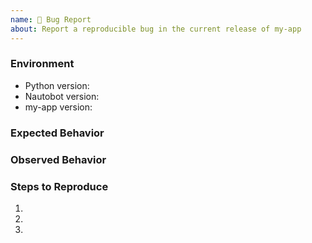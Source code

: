 ```yaml
---
name: 🐛 Bug Report
about: Report a reproducible bug in the current release of my-app
---
```


### Environment
* Python version:  <!-- Example: 3.11.4 -->
* Nautobot version:  <!-- Example: 2.0.0 -->
* my-app version:  <!-- Example: 1.0.0 -->

<!-- What did you expect to happen? -->
### Expected Behavior


<!-- What happened instead? -->
### Observed Behavior

<!--
    Describe in detail the exact steps that someone else can take to reproduce
    this bug using the current release.
-->
### Steps to Reproduce
1.
2.
3.
